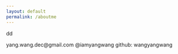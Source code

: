 ```yaml
---
layout: default
permalink: /aboutme
---
```


<p>dd</p>
yang.wang.dec@gmail.com
@iamyangwang
github: wangyangwang